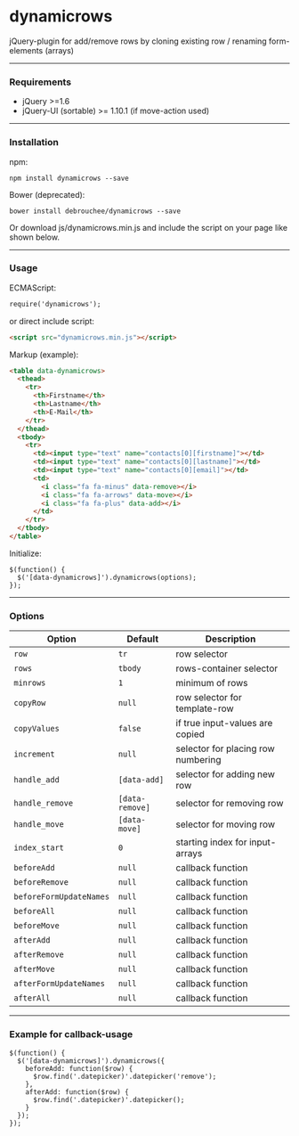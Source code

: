 # dynamicrows
jQuery-plugin for add/remove rows by cloning existing row / renaming form-elements (arrays)

***

### Requirements

* jQuery >=1.6
* jQuery-UI (sortable) >= 1.10.1 (if move-action used)

***

### Installation

npm:

```
npm install dynamicrows --save
```

Bower (deprecated):

```
bower install debrouchee/dynamicrows --save
```

Or download js/dynamicrows.min.js and include the script on your page like shown below.

***

### Usage

ECMAScript:

```html
require('dynamicrows');
```

or direct include script:

```html
<script src="dynamicrows.min.js"></script>
```

Markup (example):

```html
<table data-dynamicrows>
  <thead>
    <tr>
      <th>Firstname</th>
      <th>Lastname</th>
      <th>E-Mail</th>
    </tr>
  </thead>
  <tbody>
    <tr>
      <td><input type="text" name="contacts[0][firstname]"></td>
      <td><input type="text" name="contacts[0][lastname]"></td>
      <td><input type="text" name="contacts[0][email]"></td>
      <td>
        <i class="fa fa-minus" data-remove></i>
        <i class="fa fa-arrows" data-move></i>
        <i class="fa fa-plus" data-add></i>
      </td>
    </tr>
  </tbody>
</table>
```

Initialize:

```javacript
$(function() {
  $('[data-dynamicrows]').dynamicrows(options);
});
```

***

### Options

Option                  | Default          | Description
------------------------|------------------|-----------------------------------
`row`                   | `tr`             | row selector
`rows`                  | `tbody`          | rows-container selector
`minrows`               | `1`              | minimum of rows
`copyRow`               | `null`           | row selector for template-row
`copyValues`            | `false`          | if true input-values are copied
`increment`             | `null`           | selector for placing row numbering
`handle_add`            | `[data-add]`     | selector for adding new row
`handle_remove`         | `[data-remove]`  | selector for removing row
`handle_move`           | `[data-move]`    | selector for moving row
`index_start`           | `0`              | starting index for input-arrays
`beforeAdd`             | `null`           | callback function
`beforeRemove`          | `null`           | callback function
`beforeFormUpdateNames` | `null`           | callback function
`beforeAll`             | `null`           | callback function
`beforeMove`            | `null`           | callback function
`afterAdd`              | `null`           | callback function
`afterRemove`           | `null`           | callback function
`afterMove`             | `null`           | callback function
`afterFormUpdateNames`  | `null`           | callback function
`afterAll`              | `null`           | callback function

***

### Example for callback-usage

```javacript
$(function() {
  $('[data-dynamicrows]').dynamicrows({
    beforeAdd: function($row) {
      $row.find('.datepicker)'.datepicker('remove');
    },
    afterAdd: function($row) {
      $row.find('.datepicker)'.datepicker();
    }
  });
});
```